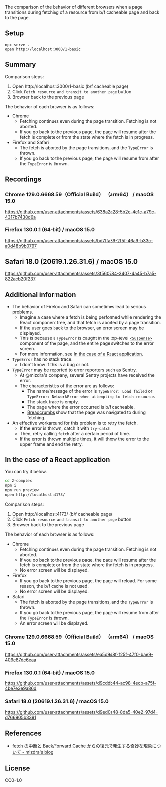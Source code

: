 The comparison of the behavior of different browsers when a page transitions during fetching of a resource from b/f cacheable page and back to the page.

## Setup

```
npx serve .
open http://localhost:3000/1-basic
```

## Summary

Comparison steps:

1. Open http://localhost:3000/1-basic (b/f cacheable page)
2. Click `Fetch resource and transit to another page` button
3. Browser back to the previous page

The behavior of each browser is as follows:

- Chrome
  - Fetching continues even during the page transition. Fetching is not aborted.
  - If you go back to the previous page, the page will resume after the fetch is complete or from the state where the fetch is in progress.
- Firefox and Safari
  - The fetch is aborted by the page transitions, and the `TypeError` is thrown.
  - If you go back to the previous page, the page will resume from after the `TypeError` is thrown.

## Recordings

### Chrome 129.0.6668.59（Official Build） （arm64） / macOS 15.0

https://github.com/user-attachments/assets/638a2d28-5b2e-4c1c-a79c-4317b7438d6a

### Firefox 130.0.1 (64-bit) / macOS 15.0

https://github.com/user-attachments/assets/bd7ffa39-2f5f-46a9-b33c-a0d48b9b0797

## Safari 18.0 (20619.1.26.31.6) / macOS 15.0

https://github.com/user-attachments/assets/3f560784-3407-4a45-b7a5-822acb20f237

## Additional information

- The behavior of Firefox and Safari can sometimes lead to serious problems.
  - Imagine a case where a fetch is being performed while rendering the React component tree, and that fetch is aborted by a page transition.
  - If the user goes back to the browser, an error screen may be displayed.
  - This is because a `TypeError` is caught in the top-level [`<Suspense>`](https://ja.react.dev/reference/react/Suspense) component of the page, and the entire page switches to the error screen.
  - For more information, see [In the case of a React application](#in-the-case-of-a-react-application).
- `TypeError` has no stack trace.
  - I don't know if this is a bug or not.
- `TypeError` may be reported to error reporters such as [Sentry](https://sentry.io/welcome/).
  - At @mizdra's company, several Sentry projects have received the error.
  - The characteristics of the error are as follows:
    - The name/message of the error is `TypeError: Load failed` or `TypeError: NetworkError when attempting to fetch resource`. 
    - The stack trace is empty.
    - The page where the error occurred is b/f cacheable.
    - [Breadcrumbs](https://docs.sentry.io/product/issues/issue-details/breadcrumbs/) show that the page was navigated to during fetching.
- An effective workaround for this problem is to retry the fetch.
  - If the error is thrown, catch it with `try-catch`.
  - Then, retry calling `fetch` after a certain period of time.
  - If the error is thrown multiple times, it will throw the error to the upper frame and end the retry.

## In the case of a React application

You can try it below.

```bash
cd 2-complex
npm i
npm run preview
open http://localhost:4173/
```

Comparison steps:

1. Open http://localhost:4173/ (b/f cacheable page)
2. Click `Fetch resource and transit to another page` button
3. Browser back to the previous page

The behavior of each browser is as follows:

- Chrome
  - Fetching continues even during the page transition. Fetching is not aborted.
  - If you go back to the previous page, the page will resume after the fetch is complete or from the state where the fetch is in progress.
  - No error screen will be displayed.
- Firefox
  - If you go back to the previous page, the page will reload. For some reason, the b/f cache is not used.
  - No error screen will be displayed.
- Safari
  - The fetch is aborted by the page transitions, and the `TypeError` is thrown.
  - If you go back to the previous page, the page will resume from after the `TypeError` is thrown.
  - An error screen will be displayed.

### Chrome 129.0.6668.59（Official Build） （arm64） / macOS 15.0

https://github.com/user-attachments/assets/ea5d9d8f-f25f-47f0-bae9-409c87dc6eaa

### Firefox 130.0.1 (64-bit) / macOS 15.0

https://github.com/user-attachments/assets/d9cddb44-ac98-4ecb-a75f-4be7e3e9a86d

### Safari 18.0 (20619.1.26.31.6) / macOS 15.0

https://github.com/user-attachments/assets/d9ed0a48-8da5-40e2-97d4-d766905b3391

## References

- [fetch の中断と Back/Forward Cache からの復元で発生する奇妙な現象について - mizdra's blog](https://www.mizdra.net/entry/2023/12/15/012937)

## License

CC0-1.0

